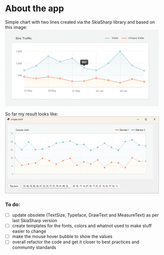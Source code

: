 # About the app
Simple chart with two lines created via the SkiaSharp library and based on this image:
![Alt text](Images/chart.png?raw=true "Chart")

So far my result looks like:
![Alt text](Images/sample.png?raw=true "Chart")

### To do:
- [ ] update obsolete (TextSize, Typeface, DrawText and MeasureText) as per last SkiaSharp version
- [ ] create templates for the fonts, colors and whatnot used to make stuff easier to change
- [ ] make the mouse hover bubble to show the values
- [ ] overall refactor the code and get it closer to best practices and community standards
